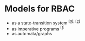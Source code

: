# Models for RBAC

* as a state-transition system <sup>[[0]], [[2]]</sup>
* as imperative programs <sup>[[1]]</sup>
* as automata/graphs 

[0]: https://www.cs.purdue.edu/homes/ninghui/papers/rbac_analysis_tissec.pdf
[1]: http://madhu.cs.illinois.edu/csf12.pdf
[2]: http://citeseerx.ist.psu.edu/viewdoc/download?doi=10.1.1.336.3000&rep=rep1&type=pdf

